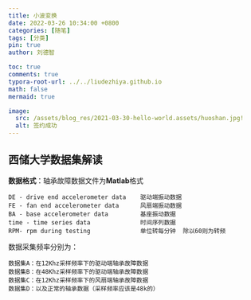 ```yaml
---
title: 小波变换
date: 2022-03-26 10:34:00 +0800
categories: [随笔]
tags: [分类]
pin: true
author: 刘德智

toc: true
comments: true
typora-root-url: ../../liudezhiya.github.io
math: false
mermaid: true

image:
  src: /assets/blog_res/2021-03-30-hello-world.assets/huoshan.jpg!
  alt: 签约成功
---
```


## 西储大学数据集解读

 **数据格式**：轴承故障数据文件为**Matlab**格式 

```
DE - drive end accelerometer data    驱动端振动数据
FE - fan end accelerometer data      风扇端振动数据
BA - base accelerometer data         基座振动数据
time - time series data              时间序列数据
RPM- rpm during testing              单位转每分钟  除以60则为转频
```

数据采集频率分别为：

    数据集A：在12Khz采样频率下的驱动端轴承故障数据
    数据集B：在48Khz采样频率下的驱动端轴承故障数据
    数据集C：在12Khz采样频率下的风扇端轴承故障数据
    数据集D：以及正常的轴承数据（采样频率应该是48k的）
